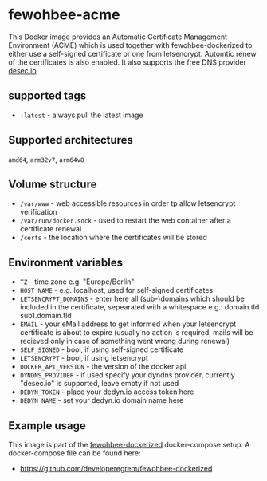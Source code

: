 

# fewohbee-acme

This Docker image provides an Automatic Certificate Management Environment (ACME) which is used together with fewohbee-dockerized to either use a self-signed certificate or one from letsencrypt. Automtic renew of the certificates is also enabled.
It also supports the free DNS provider [desec.io](https://desec.io).

## supported tags
 - `:latest` - always pull the latest image

## Supported architectures  
`amd64`,  `arm32v7`, `arm64v8`
		
## Volume structure

 - `/var/www` - web accessible resources in order tp allow letsencrypt verification
 - `/var/run/docker.sock` - used to restart the web container after a certificate renewal
 - `/certs` - the location where the certificates will be stored

## Environment variables

- `TZ` - time zone e.g. "Europe/Berlin"
- `HOST_NAME` - e.g. localhost, used for self-signed certificates
- `LETSENCRYPT_DOMAINS` - enter here all (sub-)domains which should be included in the certificate, sepearated with a whitespace e.g.: domain.tld sub1.domain.tld
- `EMAIL` - your eMail address to get informed when your letsencrypt certificate is about to expire (usually no action is required, mails will be recieved only in case of something went wrong during renewal)
- `SELF_SIGNED` - bool, if using self-signed certificate
- `LETSENCRYPT` - bool, if using letsencrypt
- `DOCKER_API_VERSION` - the version of the docker api
- `DYNDNS_PROVIDER` - if used specify your dyndns provider, currently "desec.io" is supported, leave empty if not used
- `DEDYN_TOKEN` - place your dedyn.io access token here
- `DEDYN_NAME` - set your dedyn.io domain name here
 
## Example usage

This image is part of the [fewohbee-dockerized](https://github.com/developeregrem/fewohbee-dockerized) docker-compose setup. A docker-compose file can be found here:

- https://github.com/developeregrem/fewohbee-dockerized
